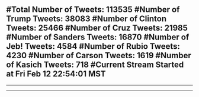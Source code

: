 #Total Number of Tweets: 113535 
#Number of Trump Tweets: 38083
#Number of Clinton Tweets: 25466
#Number of Cruz Tweets: 21985
#Number of Sanders Tweets: 16870
#Number of Jeb! Tweets: 4584
#Number of Rubio Tweets: 4230
#Number of Carson Tweets: 1619
#Number of Kasich Tweets: 718
#Current Stream Started at Fri Feb 12 22:54:01 MST
---
---
---
